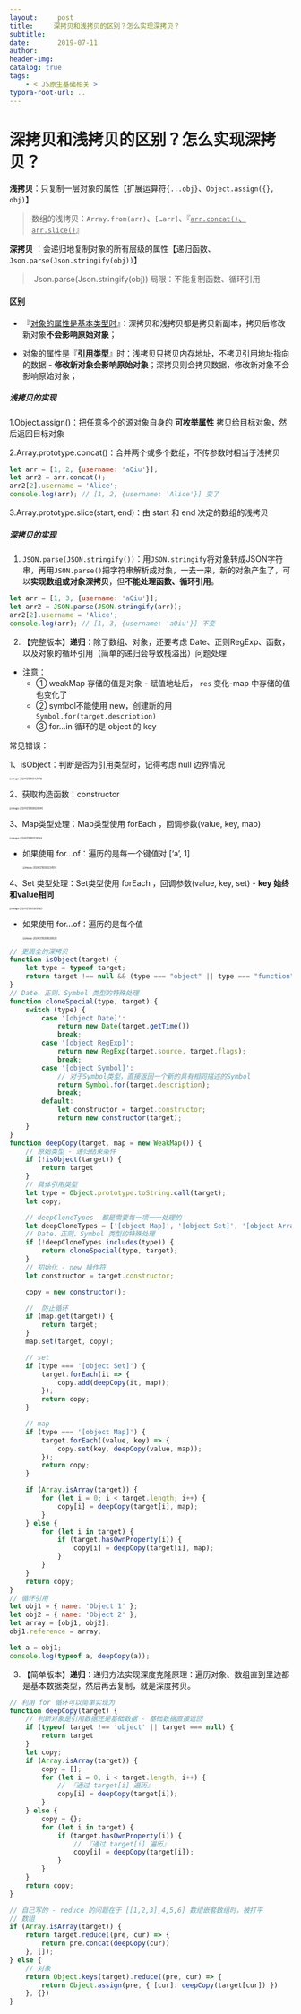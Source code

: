 ```yaml
---
layout:     post
title:     深拷贝和浅拷贝的区别？怎么实现深拷贝？
subtitle:  
date:       2019-07-11
author:     
header-img: 
catalog: true
tags:
    - < JS原生基础相关 >
typora-root-url: ..
---
```




# 深拷贝和浅拷贝的区别？怎么实现深拷贝？

**浅拷贝**：只复制一层对象的属性【扩展运算符`{...obj}`、`Object.assign({}, obj)`】

>​	数组的浅拷贝：`Array.from(arr)`、`[…arr]`、『<u>`arr.concat()`、`arr.slice()`</u>』

**深拷贝** ：会递归地复制对象的所有层级的属性【递归函数、`Json.parse(Json.stringify(obj))`】

> ​	Json.parse(Json.stringify(obj)) 局限：不能复制函数、循环引用

#### 区别

- 『<u>对象的属性是基本类型时</u>』：深拷贝和浅拷贝都是拷贝新副本，拷贝后修改新对象**不会影响原始对象**；

- 对象的属性是『<u>**引用类型**</u>』时：浅拷贝只拷贝内存地址，不拷贝引用地址指向的数据 - **修改新对象会影响原始对象**；深拷贝则会拷贝数据，修改新对象不会影响原始对象；



##### 浅拷贝的实现

1.Object.assign()：把任意多个的源对象自身的 **可枚举属性** 拷贝给目标对象，然后返回目标对象

2.Array.prototype.concat()：合并两个或多个数组，不传参数时相当于浅拷贝

```javascript
let arr = [1, 2, {username: 'aQiu'}];
let arr2 = arr.concat();   
arr2[2].username = 'Alice';
console.log(arr); // [1, 2, {username: 'Alice'}] 变了
```

3.Array.prototype.slice(start, end)：由 start 和 end 决定的数组的浅拷贝



##### 深拷贝的实现

1. `JSON.parse(JSON.stringify())`：用`JSON.stringify`将对象转成JSON字符串，再用`JSON.parse()`把字符串解析成对象，一去一来，新的对象产生了，可以**实现数组或对象深拷贝**，但**不能处理函数、循环引用**。

```javascript
let arr = [1, 3, {username: 'aQiu'}];
let arr2 = JSON.parse(JSON.stringify(arr));
arr2[2].username = 'Alice'; 
console.log(arr); // [1, 3, {username: 'aQiu'}] 不变
```

2. 【完整版本】**递归**：除了数组、对象，还要考虑 Date、正则RegExp、函数，以及对象的循环引用（简单的递归会导致栈溢出）问题处理

- 注意：
    - ① weakMap 存储的值是对象 - 赋值地址后， `res` 变化-map 中存储的值也变化了
    - ② symbol不能使用 new，创建新的用`Symbol.for(target.description)` 
    - ③ for…in 循环的是 object 的 key 

常见错误：

1、isObject：判断是否为引用类型时，记得考虑 null 边界情况

<img src="/../img/assets_2023/image-20241219160421018.png" alt="image-20241219160421018" style="zoom:30%;" />

2、获取构造函数：constructor

<img src="/../img/assets_2023/image-20241219160620045.png" alt="image-20241219160620045" style="zoom:30%;" />

3、Map类型处理：Map类型使用 forEach ，回调参数(value, key, map)

<img src="/../img/assets_2023/image-20241219161539164.png" alt="image-20241219161539164" style="zoom:30%;" />

- 如果使用 for…of：遍历的是每一个键值对 [‘a’, 1]

    <img src="/../img/assets_2023/image-20241219200224559.png" alt="image-20241219200224559" style="zoom:30%;" />

4、Set 类型处理：Set类型使用 forEach ，回调参数(value, key, set) - **key 始终和value相同**

<img src="/../img/assets_2023/image-20241219161805563.png" alt="image-20241219161805563" style="zoom:30%;" />

- 如果使用 for…of：遍历的是每个值

    <img src="/../img/assets_2023/image-20241219200628020.png" alt="image-20241219200628020" style="zoom:30%;" />

```js
// 更周全的深拷贝
function isObject(target) {
    let type = typeof target;
    return target !== null && (type === "object" || type === "function")
}
// Date、正则、Symbol 类型的特殊处理
function cloneSpecial(type, target) {
    switch (type) {
        case '[object Date]':
            return new Date(target.getTime())
            break;
        case '[object RegExp]':
            return new RegExp(target.source, target.flags);
            break;
        case '[object Symbol]':
            // 对于Symbol类型，直接返回一个新的具有相同描述的Symbol
            return Symbol.for(target.description);
            break;
        default:
            let constructor = target.constructor;
            return new constructor(target);
    }
}
function deepCopy(target, map = new WeakMap()) {
    // 原始类型 - 递归结束条件
    if (!isObject(target)) {
        return target
    }
    // 具体引用类型
    let type = Object.prototype.toString.call(target);
    let copy;

    // deepCloneTypes  都是需要每一项一一处理的
    let deepCloneTypes = ['[object Map]', '[object Set]', '[object Array]', '[object Object]'];
    // Date、正则、Symbol 类型的特殊处理
    if (!deepCloneTypes.includes(type)) {
        return cloneSpecial(type, target);
    }
    // 初始化 - new 操作符
    let constructor = target.constructor;

    copy = new constructor();

    //  防止循环
    if (map.get(target)) {
        return target;
    }
    map.set(target, copy);

    // set
    if (type === '[object Set]') {
        target.forEach(it => {
            copy.add(deepCopy(it, map));
        });
        return copy;
    }

    // map
    if (type === '[object Map]') {
        target.forEach((value, key) => {
            copy.set(key, deepCopy(value, map));
        });
        return copy;
    }

    if (Array.isArray(target)) {
        for (let i = 0; i < target.length; i++) {
            copy[i] = deepCopy(target[i], map);
        }
    } else {
        for (let i in target) {
            if (target.hasOwnProperty(i)) {
                copy[i] = deepCopy(target[i], map);
            }
        }
    }
    return copy;
}
// 循环引用
let obj1 = { name: 'Object 1' };
let obj2 = { name: 'Object 2' };
let array = [obj1, obj2];
obj1.reference = array;

let a = obj1;
console.log(typeof a, deepCopy(a));
```



3. 【简单版本】**递归**：递归方法实现深度克隆原理：遍历对象、数组直到里边都是基本数据类型，然后再去复制，就是深度拷贝。

```javascript
// 利用 for 循环可以简单实现为
function deepCopy(target) {
    // 判断对象是引用数据还是基础数据 - 基础数据直接返回
    if (typeof target !== 'object' || target === null) {
        return target
    }
    let copy;
    if (Array.isArray(target)) {
        copy = [];
        for (let i = 0; i < target.length; i++) {
            // 『通过 target[i] 遍历』
            copy[i] = deepCopy(target[i]);
        }
    } else {
        copy = {};
        for (let i in target) {
            if (target.hasOwnProperty(i)) {
                // 『通过 target[i] 遍历』
                copy[i] = deepCopy(target[i]);
            }
        }
    }
    return copy;
}
```

````js
// 自己写的 - reduce 的问题在于 [[1,2,3],4,5,6] 数组嵌套数组时，被打平
// 数组
if (Array.isArray(target)) {
    return target.reduce((pre, cur) => {
        return pre.concat(deepCopy(cur))
    }, []);
} else {
    // 对象
    return Object.keys(target).reduce((pre, cur) => { 
        return Object.assign(pre, { [cur]: deepCopy(target[cur]) }) 
    }, {})
}
````



